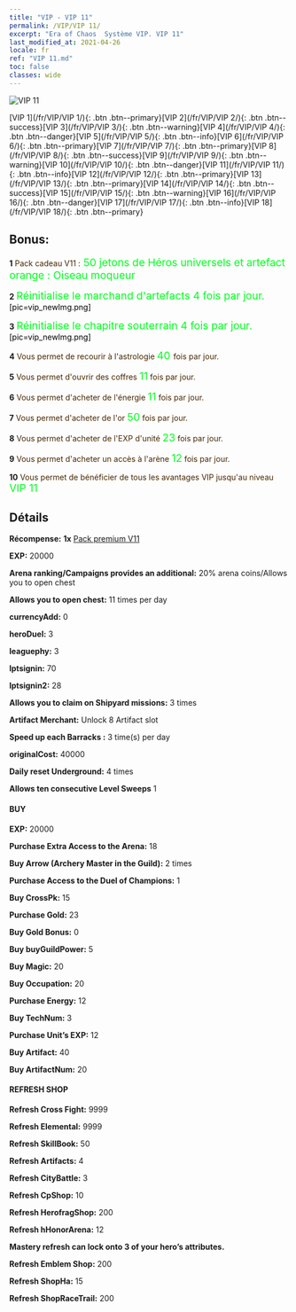 ```yaml
---
title: "VIP - VIP 11"
permalink: /VIP/VIP 11/
excerpt: "Era of Chaos  Système VIP. VIP 11"
last_modified_at: 2021-04-26
locale: fr
ref: "VIP 11.md"
toc: false
classes: wide
---
```

 ![VIP 11](/images/x/chatPri_vipLv11.png)

 [VIP 1](/fr/VIP/VIP 1/){: .btn .btn--primary}[VIP 2](/fr/VIP/VIP 2/){: .btn .btn--success}[VIP 3](/fr/VIP/VIP 3/){: .btn .btn--warning}[VIP 4](/fr/VIP/VIP 4/){: .btn .btn--danger}[VIP 5](/fr/VIP/VIP 5/){: .btn .btn--info}[VIP 6](/fr/VIP/VIP 6/){: .btn .btn--primary}[VIP 7](/fr/VIP/VIP 7/){: .btn .btn--primary}[VIP 8](/fr/VIP/VIP 8/){: .btn .btn--success}[VIP 9](/fr/VIP/VIP 9/){: .btn .btn--warning}[VIP 10](/fr/VIP/VIP 10/){: .btn .btn--danger}[VIP 11](/fr/VIP/VIP 11/){: .btn .btn--info}[VIP 12](/fr/VIP/VIP 12/){: .btn .btn--primary}[VIP 13](/fr/VIP/VIP 13/){: .btn .btn--primary}[VIP 14](/fr/VIP/VIP 14/){: .btn .btn--success}[VIP 15](/fr/VIP/VIP 15/){: .btn .btn--warning}[VIP 16](/fr/VIP/VIP 16/){: .btn .btn--danger}[VIP 17](/fr/VIP/VIP 17/){: .btn .btn--info}[VIP 18](/fr/VIP/VIP 18/){: .btn .btn--primary}

## Bonus: 

 **1** <span style="color: black"><span style="color: #462800"> Pack cadeau V11 :</span><span style="color: black"><span style="color: #00FF1E;font-size:19px"> 50 jetons de Héros universels et artefact orange : Oiseau moqueur</span><span style="color: black">

 **2** <span style="color: black"><span style="color: #00FF1E;font-size:19px"> Réinitialise le marchand d'artefacts 4 fois par jour.</span><span style="color: black">[pic=vip_newImg.png]</span><span style="color: black">

 **3** <span style="color: black"><span style="color: #00FF1E;font-size:19px"> Réinitialise le chapitre souterrain 4 fois par jour.</span><span style="color: black">[pic=vip_newImg.png]</span><span style="color: black">

 **4** <span style="color: black"><span style="color: #462800"> Vous permet de recourir à l'astrologie </span><span style="color: black"><span style="color: #00FF1E;font-size:19px">40 </span><span style="color: black"><span style="color: #462800">fois par jour.</span><span style="color: black">

 **5** <span style="color: black"><span style="color: #462800"> Vous permet d'ouvrir des coffres </span><span style="color: black"><span style="color: #00FF1E;font-size:19px">11</span><span style="color: black"><span style="color: #462800"> fois par jour.</span><span style="color: black">

 **6** <span style="color: black"><span style="color: #462800"> Vous permet d'acheter de l'énergie </span><span style="color: black"><span style="color: #00FF1E;font-size:19px">11</span><span style="color: black"><span style="color: #462800"> fois par jour.</span><span style="color: black">

 **7** <span style="color: black"><span style="color: #462800"> Vous permet d'acheter de l'or </span><span style="color: black"><span style="color: #00FF1E;font-size:19px">50</span><span style="color: black"><span style="color: #462800"> fois par jour.</span><span style="color: black">

 **8** <span style="color: black"><span style="color: #462800"> Vous permet d'acheter de l'EXP d'unité </span><span style="color: black"><span style="color: #00FF1E;font-size:19px">23</span><span style="color: black"><span style="color: #462800"> fois par jour.</span><span style="color: black">

 **9** <span style="color: black"><span style="color: #462800"> Vous permet d'acheter un accès à l'arène </span><span style="color: black"><span style="color: #00FF1E;font-size:19px">12</span><span style="color: black"><span style="color: #462800"> fois par jour.</span><span style="color: black">

 **10** <span style="color: black"><span style="color: #462800"> Vous permet de bénéficier de tous les avantages VIP jusqu'au niveau </span><span style="color: black"><span style="color: #00FF1E;font-size:19px">VIP 11</span><span style="color: black"><span style="color: #462800"></span><span style="color: black">

## Détails

 **Récompense:** **1x** [Pack premium V11](/ItemsFR/con_1307/)

 **EXP:** 20000

 **Arena ranking/Campaigns provides an additional:** 20% arena coins/Allows you to open chest 

 **Allows you to open chest:** 11 times per day

 **currencyAdd:** 0 

 **heroDuel:** 3 

 **leaguephy:** 3 

 **lptsignin:** 70 

 **lptsignin2:** 28 

 **Allows you to claim on Shipyard missions:** 3 times 

 **Artifact Merchant:** Unlock 8 Artifact slot

 **Speed up each Barracks :** 3 time(s) per day 

 **originalCost:** 40000 

 **Daily reset Underground:** 4 times

 **Allows ten consecutive Level Sweeps** 1 

#### BUY

 **EXP:** 20000

 **Purchase Extra Access to the Arena:** 18 

 **Buy Arrow (Archery Master in the Guild):** 2 times

 **Purchase Access to the Duel of Champions:** 1 

 **Buy CrossPk:** 15 

 **Purchase Gold:** 23 

 **Buy Gold Bonus:** 0 

 **Buy buyGuildPower:** 5 

 **Buy Magic:** 20 

 **Buy Occupation:** 20 

 **Purchase Energy:** 12 

 **Buy TechNum:** 3 

 **Purchase Unit’s EXP:** 12 

 **Buy Artifact:** 40 

 **Buy ArtifactNum:** 20 

#### REFRESH SHOP

 **Refresh Cross Fight:** 9999 

 **Refresh Elemental:** 9999 

 **Refresh SkillBook:** 50 

 **Refresh Artifacts:** 4 

 **Refresh CityBattle:** 3 

 **Refresh CpShop:** 10 

 **Refresh HerofragShop:** 200 

 **Refresh hHonorArena:** 12 

 **Mastery refresh can lock onto 3  of your hero’s attributes.**

 **Refresh Emblem Shop:** 200 

 **Refresh ShopHa:** 15 

 **Refresh ShopRaceTrail:** 200 


